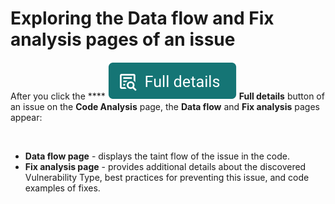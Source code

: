 # Exploring the Data flow and Fix analysis pages of an issue

After you click the \*\*\*\* <img src="../../../../../.gitbook/assets/Snyk Code - Results - Issues - Full details button (1).png" alt="" data-size="line"> **Full details** button of an issue on the **Code Analysis** page, the **Data flow** and **Fix analysis** pages appear:

<figure><img src="../../../../../.gitbook/assets/Snyk Code - Results - Issues - Data flow and Fix analysis pages.png" alt=""><figcaption></figcaption></figure>

* **Data flow page** - displays the taint flow of the issue in the code.
* **Fix analysis page** - provides additional details about the discovered Vulnerability Type, best practices for preventing this issue, and code examples of fixes.
